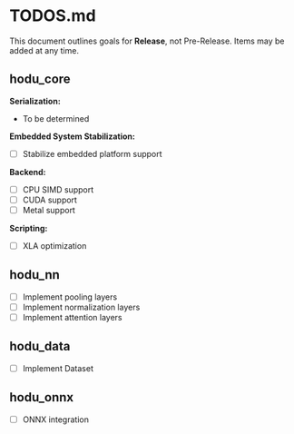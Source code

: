 # TODOS.md

This document outlines goals for **Release**, not Pre-Release.
Items may be added at any time.

## hodu_core

**Serialization:**
- To be determined

**Embedded System Stabilization:**
- [ ] Stabilize embedded platform support

**Backend:**
- [ ] CPU SIMD support
- [ ] CUDA support
- [ ] Metal support

**Scripting:**
- [ ] XLA optimization

## hodu_nn

- [ ] Implement pooling layers
- [ ] Implement normalization layers
- [ ] Implement attention layers

## hodu_data

- [ ] Implement Dataset

## hodu_onnx

- [ ] ONNX integration
